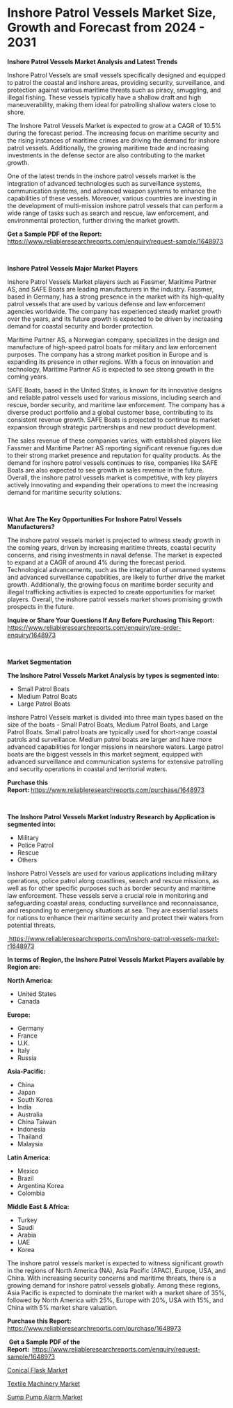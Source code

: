 <p><h1>Inshore Patrol Vessels Market Size, Growth and Forecast from 2024 - 2031</h1></p><p><strong>Inshore Patrol Vessels Market Analysis and Latest Trends</strong></p>
<p><p>Inshore Patrol Vessels are small vessels specifically designed and equipped to patrol the coastal and inshore areas, providing security, surveillance, and protection against various maritime threats such as piracy, smuggling, and illegal fishing. These vessels typically have a shallow draft and high maneuverability, making them ideal for patrolling shallow waters close to shore.</p><p>The Inshore Patrol Vessels Market is expected to grow at a CAGR of 10.5% during the forecast period. The increasing focus on maritime security and the rising instances of maritime crimes are driving the demand for inshore patrol vessels. Additionally, the growing maritime trade and increasing investments in the defense sector are also contributing to the market growth.</p><p>One of the latest trends in the inshore patrol vessels market is the integration of advanced technologies such as surveillance systems, communication systems, and advanced weapon systems to enhance the capabilities of these vessels. Moreover, various countries are investing in the development of multi-mission inshore patrol vessels that can perform a wide range of tasks such as search and rescue, law enforcement, and environmental protection, further driving the market growth.</p></p>
<p><strong>Get a Sample PDF of the Report:&nbsp;</strong> <a href="https://www.reliableresearchreports.com/enquiry/request-sample/1648973">https://www.reliableresearchreports.com/enquiry/request-sample/1648973</a></p>
<p>&nbsp;</p>
<p><strong>Inshore Patrol Vessels Major Market Players</strong></p>
<p><p>Inshore Patrol Vessels Market players such as Fassmer, Maritime Partner AS, and SAFE Boats are leading manufacturers in the industry. Fassmer, based in Germany, has a strong presence in the market with its high-quality patrol vessels that are used by various defense and law enforcement agencies worldwide. The company has experienced steady market growth over the years, and its future growth is expected to be driven by increasing demand for coastal security and border protection.</p><p>Maritime Partner AS, a Norwegian company, specializes in the design and manufacture of high-speed patrol boats for military and law enforcement purposes. The company has a strong market position in Europe and is expanding its presence in other regions. With a focus on innovation and technology, Maritime Partner AS is expected to see strong growth in the coming years.</p><p>SAFE Boats, based in the United States, is known for its innovative designs and reliable patrol vessels used for various missions, including search and rescue, border security, and maritime law enforcement. The company has a diverse product portfolio and a global customer base, contributing to its consistent revenue growth. SAFE Boats is projected to continue its market expansion through strategic partnerships and new product development.</p><p>The sales revenue of these companies varies, with established players like Fassmer and Maritime Partner AS reporting significant revenue figures due to their strong market presence and reputation for quality products. As the demand for inshore patrol vessels continues to rise, companies like SAFE Boats are also expected to see growth in sales revenue in the future. Overall, the inshore patrol vessels market is competitive, with key players actively innovating and expanding their operations to meet the increasing demand for maritime security solutions.</p></p>
<p>&nbsp;</p>
<p><strong>What Are The Key Opportunities For Inshore Patrol Vessels Manufacturers?</strong></p>
<p><p>The inshore patrol vessels market is projected to witness steady growth in the coming years, driven by increasing maritime threats, coastal security concerns, and rising investments in naval defense. The market is expected to expand at a CAGR of around 4% during the forecast period. Technological advancements, such as the integration of unmanned systems and advanced surveillance capabilities, are likely to further drive the market growth. Additionally, the growing focus on maritime border security and illegal trafficking activities is expected to create opportunities for market players. Overall, the inshore patrol vessels market shows promising growth prospects in the future.</p></p>
<p><strong>Inquire or Share Your Questions If Any Before Purchasing This Report:</strong> <a href="https://www.reliableresearchreports.com/enquiry/pre-order-enquiry/1648973">https://www.reliableresearchreports.com/enquiry/pre-order-enquiry/1648973</a></p>
<p>&nbsp;</p>
<p><strong>Market Segmentation</strong></p>
<p><strong>The Inshore Patrol Vessels Market Analysis by types is segmented into:</strong></p>
<p><ul><li>Small Patrol Boats</li><li>Medium Patrol Boats</li><li>Large Patrol Boats</li></ul></p>
<p><p>Inshore Patrol Vessels market is divided into three main types based on the size of the boats - Small Patrol Boats, Medium Patrol Boats, and Large Patrol Boats. Small patrol boats are typically used for short-range coastal patrols and surveillance. Medium patrol boats are larger and have more advanced capabilities for longer missions in nearshore waters. Large patrol boats are the biggest vessels in this market segment, equipped with advanced surveillance and communication systems for extensive patrolling and security operations in coastal and territorial waters.</p></p>
<p><strong>Purchase this Report:&nbsp;</strong><a href="https://www.reliableresearchreports.com/purchase/1648973">https://www.reliableresearchreports.com/purchase/1648973</a></p>
<p>&nbsp;</p>
<p><strong>The Inshore Patrol Vessels Market Industry Research by Application is segmented into:</strong></p>
<p><ul><li>Military</li><li>Police Patrol</li><li>Rescue</li><li>Others</li></ul></p>
<p><p>Inshore Patrol Vessels are used for various applications including military operations, police patrol along coastlines, search and rescue missions, as well as for other specific purposes such as border security and maritime law enforcement. These vessels serve a crucial role in monitoring and safeguarding coastal areas, conducting surveillance and reconnaissance, and responding to emergency situations at sea. They are essential assets for nations to enhance their maritime security and protect their waters from potential threats.</p></p>
<p><a href="https://www.reliableresearchreports.com/inshore-patrol-vessels-market-r1648973">&nbsp;https://www.reliableresearchreports.com/inshore-patrol-vessels-market-r1648973</a></p>
<p><strong>In terms of Region, the Inshore Patrol Vessels Market Players available by Region are:</strong></p>
<p>
    <p> <strong> North America: </strong>
        <ul>
            <li>United States</li>
            <li>Canada</li>
        </ul>
        </p> 
    <p> <strong> Europe: </strong>
        <ul>
            <li>Germany</li>
            <li>France</li>
            <li>U.K.</li>
            <li>Italy</li>
            <li>Russia</li>
        </ul>
        </p> 
    <p> <strong> Asia-Pacific: </strong>
        <ul>
            <li>China</li>
            <li>Japan</li>
            <li>South Korea</li>
            <li>India</li>
            <li>Australia</li>
            <li>China Taiwan</li>
            <li>Indonesia</li>
            <li>Thailand</li>
            <li>Malaysia</li>
        </ul>
        </p> 
    <p> <strong> Latin America: </strong>
        <ul>
            <li>Mexico</li>
            <li>Brazil</li>
            <li>Argentina Korea</li>
            <li>Colombia</li>
        </ul>
        </p> 
    <p> <strong> Middle East & Africa: </strong>
        <ul>
            <li>Turkey</li>
            <li>Saudi</li>
            <li>Arabia</li>
            <li>UAE</li>
            <li>Korea</li>
        </ul>
    </p>
    </p>
<p><p>The inshore patrol vessels market is expected to witness significant growth in the regions of North America (NA), Asia Pacific (APAC), Europe, USA, and China. With increasing security concerns and maritime threats, there is a growing demand for inshore patrol vessels globally. Among these regions, Asia Pacific is expected to dominate the market with a market share of 35%, followed by North America with 25%, Europe with 20%, USA with 15%, and China with 5% market share valuation.</p></p>
<p><strong>Purchase this Report: </strong><a href="https://www.reliableresearchreports.com/purchase/1648973">https://www.reliableresearchreports.com/purchase/1648973</a></p>
<p>&nbsp;<strong>Get a Sample PDF of the Report:&nbsp;&nbsp;</strong><a href="https://www.reliableresearchreports.com/enquiry/request-sample/1648973">https://www.reliableresearchreports.com/enquiry/request-sample/1648973</a></p>
<p><strong></strong></p>
<p><p><a href="https://spotless-saver-8fd.notion.site/Decoding-Conical-Flask-Market-Metrics-Market-Share-Trends-and-Growth-Patterns-c044b4e9fa6246a5b5d350a3bf2279a9">Conical Flask Market</a></p><p><a href="https://gentle-editor-9db.notion.site/Analyzing-Textile-Machinery-Market-Global-Industry-Perspective-and-Forecast-2024-to-2031-6202c85f38da4abfb8fecf7692e250df">Textile Machinery Market</a></p><p><a href="https://github.com/RoccoManning/Market-Research-Report-List-4/blob/main/sump-pump-alarm-market.md">Sump Pump Alarm Market</a></p></p>